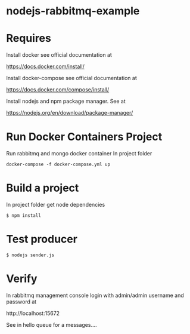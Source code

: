 # nodejs-rabbitmq-example

# Requires

Install docker see official documentation at

https://docs.docker.com/install/


Install docker-compose see official documentation at

https://docs.docker.com/compose/install/

Install nodejs and npm package manager. See at

https://nodejs.org/en/download/package-manager/

# Run Docker Containers Project

Run rabbitmq and mongo docker container In project folder
```
docker-compose -f docker-compose.yml up
```

# Build a project

In project folder get node dependencies
```
$ npm install
```


# Test producer
```
$ nodejs sender.js
```

# Verify

In rabbitmq management console login with admin/admin username and password at

http://localhost:15672

See in hello queue for a messages....
